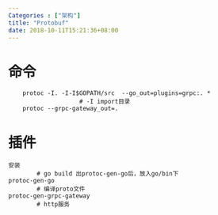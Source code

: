 ```yaml
---
Categories : ["架构"]
title: "Protobuf"
date: 2018-10-11T15:21:36+08:00
---
```


# 命令
        protoc -I. -I-I$GOPATH/src  --go_out=plugins=grpc:. *
                        # -I import目录
        protoc --grpc-gateway_out=.
# 插件
    安装
            # go build 出protoc-gen-go后，放入go/bin下
    protoc-gen-go
            # 编译proto文件
    protoc-gen-grpc-gateway
            # http服务